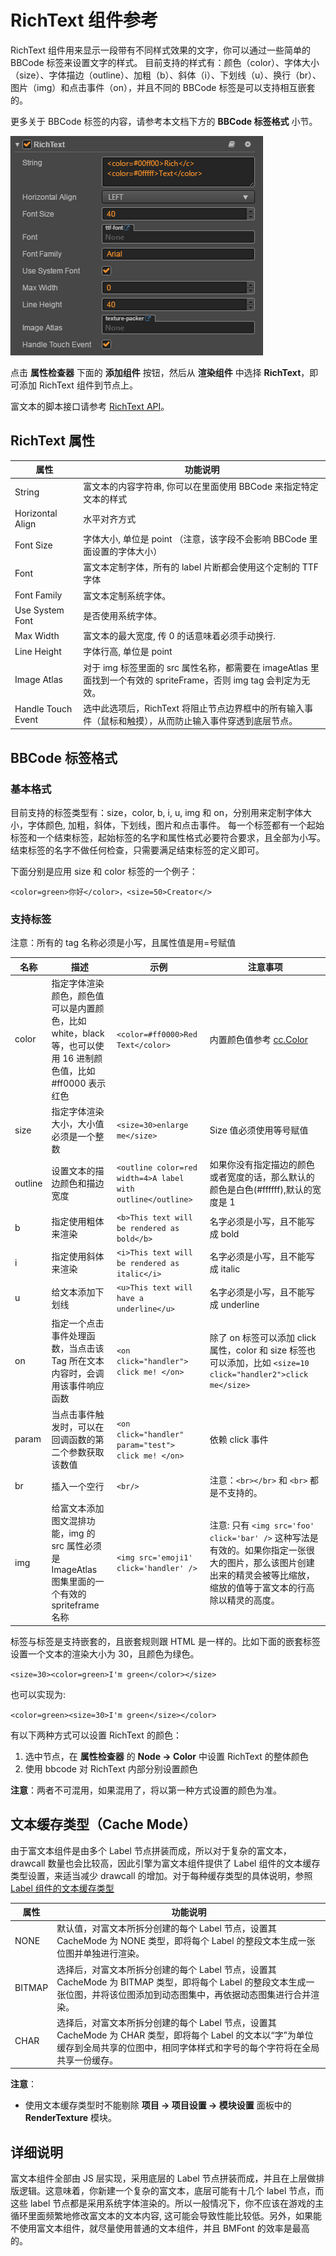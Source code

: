 # RichText 组件参考

RichText 组件用来显示一段带有不同样式效果的文字，你可以通过一些简单的 BBCode 标签来设置文字的样式。
目前支持的样式有：颜色（color）、字体大小（size）、字体描边（outline）、加粗（b）、斜体（i）、下划线（u）、换行（br）、图片（img）和点击事件（on），并且不同的 BBCode 标签是可以支持相互嵌套的。

更多关于 BBCode 标签的内容，请参考本文档下方的 **BBCode 标签格式** 小节。

![richtext](./richtext/richtext.png)

点击 **属性检查器** 下面的 **添加组件** 按钮，然后从 **渲染组件** 中选择 **RichText**，即可添加 RichText 组件到节点上。

富文本的脚本接口请参考 [RichText API](../../../api/zh/classes/RichText.html)。

## RichText 属性

| 属性                | 功能说明                                                                      |
| --------------     | -----------                                                                 |
| String             | 富文本的内容字符串, 你可以在里面使用 BBCode 来指定特定文本的样式                     |
| Horizontal Align   | 水平对齐方式                                                                  |
| Font Size          | 字体大小, 单位是 point （注意，该字段不会影响 BBCode 里面设置的字体大小）             |
| Font               | 富文本定制字体，所有的 label 片断都会使用这个定制的 TTF 字体                         |
| Font Family        | 富文本定制系统字体。                                                            |
| Use System Font    | 是否使用系统字体。                                                              |
| Max Width          | 富文本的最大宽度, 传 0 的话意味着必须手动换行.                                      |
| Line Height        | 字体行高, 单位是 point                                                         |
| Image Atlas        | 对于 img 标签里面的 src 属性名称，都需要在 imageAtlas 里面找到一个有效的 spriteFrame，否则 img tag 会判定为无效。 |
| Handle Touch Event | 选中此选项后，RichText 将阻止节点边界框中的所有输入事件（鼠标和触摸），从而防止输入事件穿透到底层节点。 |

## BBCode 标签格式

### 基本格式

目前支持的标签类型有：size，color, b, i, u, img 和 on，分别用来定制字体大小，字体颜色, 加粗，斜体，下划线，图片和点击事件。
每一个标签都有一个起始标签和一个结束标签，起始标签的名字和属性格式必要符合要求，且全部为小写。
结束标签的名字不做任何检查，只需要满足结束标签的定义即可。

下面分别是应用 size 和 color 标签的一个例子：

`<color=green>你好</color>，<size=50>Creator</>`

### 支持标签

注意：所有的 tag 名称必须是小写，且属性值是用=号赋值

| 名称 | 描述 | 示例 | 注意事项
| -------|------- | -----|------ |
| color   | 指定字体渲染颜色，颜色值可以是内置颜色，比如 white，black 等，也可以使用 16 进制颜色值，比如#ff0000 表示红色 | `<color=#ff0000>Red Text</color>` | 内置颜色值参考 [cc.Color](../../../api/zh/classes/Color.html)
| size    | 指定字体渲染大小，大小值必须是一个整数 | `<size=30>enlarge me</size>` |  Size 值必须使用等号赋值
| outline | 设置文本的描边颜色和描边宽度 | `<outline color=red width=4>A label with outline</outline>` | 如果你没有指定描边的颜色或者宽度的话，那么默认的颜色是白色(#ffffff),默认的宽度是 1
| b       | 指定使用粗体来渲染 | `<b>This text will be rendered as bold</b>` | 名字必须是小写，且不能写成 bold
| i       | 指定使用斜体来渲染 | `<i>This text will be rendered as italic</i>` | 名字必须是小写，且不能写成 italic
| u       | 给文本添加下划线 |`<u>This text will have a underline</u>` | 名字必须是小写，且不能写成 underline
| on      | 指定一个点击事件处理函数，当点击该 Tag 所在文本内容时，会调用该事件响应函数 | `<on click="handler"> click me! </on>` | 除了 on 标签可以添加 click 属性，color 和 size 标签也可以添加，比如 `<size=10 click="handler2">click me</size>`
| param   | 当点击事件触发时，可以在回调函数的第二个参数获取该数值 | `<on click="handler" param="test"> click me! </on>`|依赖 click 事件|
| br      | 插入一个空行 | `<br/>`| 注意：`<br></br>` 和 `<br>` 都是不支持的。
| img     | 给富文本添加图文混排功能，img 的 src 属性必须是 ImageAtlas  图集里面的一个有效的 spriteframe 名称 |`<img src='emoji1' click='handler' />` | 注意: 只有 `<img src='foo' click='bar' />` 这种写法是有效的。如果你指定一张很大的图片，那么该图片创建出来的精灵会被等比缩放，缩放的值等于富文本的行高除以精灵的高度。


标签与标签是支持嵌套的，且嵌套规则跟 HTML 是一样的。比如下面的嵌套标签设置一个文本的渲染大小为 30，且颜色为绿色。

`<size=30><color=green>I'm green</color></size>`

也可以实现为:

`<color=green><size=30>I'm green</size></color>`

有以下两种方式可以设置 RichText 的颜色：
1. 选中节点，在 **属性检查器** 的 **Node -> Color** 中设置 RichText 的整体颜色
2. 使用 bbcode 对 RichText 内部分别设置颜色

**注意**：两者不可混用，如果混用了，将以第一种方式设置的颜色为准。

## 文本缓存类型（Cache Mode）

由于富文本组件是由多个 Label 节点拼装而成，所以对于复杂的富文本，drawcall 数量也会比较高，因此引擎为富文本组件提供了 Label 组件的文本缓存类型设置，来适当减少 drawcall 的增加。对于每种缓存类型的具体说明，参照 [Label 组件的文本缓存类型](../label.md)

| 属性 |   功能说明
| -------------- | ----------- |
| NONE | 默认值，对富文本所拆分创建的每个 Label 节点，设置其 CacheMode 为 NONE 类型，即将每个 Label 的整段文本生成一张位图并单独进行渲染。
|BITMAP| 选择后，对富文本所拆分创建的每个 Label 节点，设置其 CacheMode 为 BITMAP 类型，即将每个 Label 的整段文本生成一张位图，并将该位图添加到动态图集中，再依据动态图集进行合并渲染。
| CHAR | 选择后，对富文本所拆分创建的每个 Label 节点，设置其 CacheMode 为 CHAR 类型，即将每个 Label 的文本以“字”为单位缓存到全局共享的位图中，相同字体样式和字号的每个字符将在全局共享一份缓存。

**注意**：

- 使用文本缓存类型时不能剔除 **项目 -> 项目设置 -> 模块设置** 面板中的 **RenderTexture** 模块。

## 详细说明

富文本组件全部由 JS 层实现，采用底层的 Label 节点拼装而成，并且在上层做排版逻辑。这意味着，你新建一个复杂的富文本，底层可能有十几个 label 节点，而这些 label 节点都是采用系统字体渲染的。所以一般情况下，你不应该在游戏的主循环里面频繁地修改富文本的文本内容, 这可能会导致性能比较低。另外，如果能不使用富文本组件，就尽量使用普通的文本组件，并且 BMFont 的效率是最高的。
